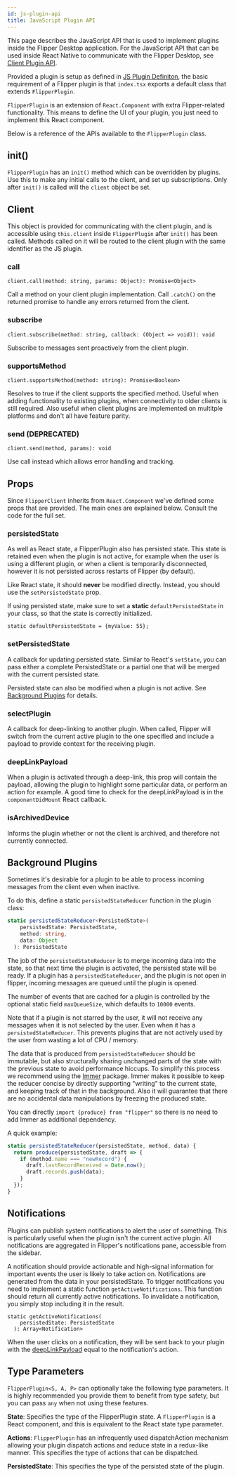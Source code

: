 ```yaml
---
id: js-plugin-api
title: JavaScript Plugin API
---
```


<div class="warning">

This page describes the JavaScript API that is used to implement plugins inside the Flipper Desktop application. For the JavaScript API that can be used inside React Native to communicate with the Flipper Desktop, see [Client Plugin API](create-plugin).

</div>

Provided a plugin is setup as defined in [JS Plugin Definiton](js-setup), the basic requirement of a Flipper plugin is that `index.tsx` exports a default class that extends `FlipperPlugin`.

`FlipperPlugin` is an extension of `React.Component` with extra Flipper-related functionality. This means to define the UI of your plugin, you just need to implement this React component.

Below is a reference of the APIs available to the `FlipperPlugin` class.

## init()
`FlipperPlugin` has an `init()` method which can be overridden by plugins. Use this to make any initial calls to the client, and set up subscriptions. Only after `init()` is called will the `client` object be set.

## Client

This object is provided for communicating with the client plugin, and is accessible using `this.client` inside `FlipperPlugin` after `init()` has been called. Methods called on it will be routed to the client plugin with the same identifier as the JS plugin.

### call
`client.call(method: string, params: Object): Promise<Object>`

Call a method on your client plugin implementation. Call `.catch()` on the returned promise to handle any errors returned from the client.

### subscribe
`client.subscribe(method: string, callback: (Object => void)): void`

Subscribe to messages sent proactively from the client plugin.

### supportsMethod
`client.supportsMethod(method: string): Promise<Boolean>`

Resolves to true if the client supports the specified method. Useful when adding functionality to existing plugins, when connectivity to older clients is still required. Also useful when client plugins are implemented on multitple platforms and don't all have feature parity.

### send (DEPRECATED)
`client.send(method, params): void`

Use call instead which allows error handling and tracking.

## Props

Since `FlipperClient` inherits from `React.Component` we've defined some props that are provided. The main ones are explained below. Consult the code for the full set.

### persistedState
As well as React state, a FlipperPlugin also has persisted state. This state is retained even when the plugin is not active, for example when the user is using a different plugin, or when a client is temporarily disconnected, however it is not persisted across restarts of Flipper (by default).

Like React state, it should **never** be modified directly. Instead, you should use the `setPersistedState` prop.

If using persisted state, make sure to set a **static** `defaultPersistedState` in your class, so that the state is correctly initialized.

`static defaultPersistedState = {myValue: 55};`

### setPersistedState
A callback for updating persisted state. Similar to React's `setState`, you can pass either a complete PersistedState or a partial one that will be merged with the current persisted state.

Persisted state can also be modified when a plugin is not active. See [Background Plugins](#background-plugins) for details.

### selectPlugin
A callback for deep-linking to another plugin. When called, Flipper will switch from the current active plugin to the one specified and include a payload to provide context for the receiving plugin.

### deepLinkPayload
When a plugin is activated through a deep-link, this prop will contain the payload, allowing the plugin to highlight some particular data, or perform an action for example. A good time to check for the deepLinkPayload is in the `componentDidMount` React callback.

### isArchivedDevice
Informs the plugin whether or not the client is archived, and therefore not currently connected.

## Background Plugins

Sometimes it's desirable for a plugin to be able to process incoming messages from the client even when inactive.

To do this, define a static `persistedStateReducer` function in the plugin class:

```typescript
static persistedStateReducer<PersistedState>(
    persistedState: PersistedState,
    method: string,
    data: Object
  ): PersistedState
```

The job of the `persistedStateReducer` is to merge incoming data into the state, so that next time the plugin is activated, the persisted state will be ready.
If a plugin has a `persistedStateReducer`, and the plugin is not open in flipper, incoming messages are queued until the plugin is opened.

The number of events that are cached for a plugin is controlled by the optional static field `maxQueueSize`, which defaults to `10000` events.

<div class="warning">

Note that if a plugin is not starred by the user, it will not receive any messages when it is not selected by the user. Even when it has a `persistedStateReducer`. This prevents plugins that are not actively used by the user from wasting a lot of CPU / memory.

</div>

The data that is produced from `persistedStateReducer` should be immutable, but also structurally sharing unchanged parts of the state with the previous state to avoid performance hiccups. To simplify this process we recommend using the [Immer](https://immerjs.github.io/immer/docs/introduction) package.
Immer makes it possible to keep the reducer concise by directly supporting "writing" to the current state, and keeping track of that in the background.
Also it will guarantee that there are no accidental data manipulations by freezing the produced state.

You can directly `import {produce} from "flipper"` so there is no need to add Immer as additional dependency.

A quick example:

```typescript
static persistedStateReducer(persistedState, method, data) {
  return produce(persistedState, draft => {
    if (method.name === "newRecord") {
      draft.lastRecordReceived = Date.now();
      draft.records.push(data);
    }
  });
}
```


## Notifications

Plugins can publish system notifications to alert the user of something. This is particularly useful when the plugin isn't the current active plugin. All notifications are aggregated in Flipper's notifications pane, accessible from the sidebar.

A notification should provide actionable and high-signal information for important events the user is likely to take action on. Notifications are generated from the data in your persistedState. To trigger notifications you need to implement a static function `getActiveNotifications`. This function should return all currently active notifications. To invalidate a notification, you simply stop including it in the result.
```
static getActiveNotifications(
    persistedState: PersistedState
  ): Array<Notification>
```

When the user clicks on a notification, they will be sent back to your plugin with the [deepLinkPayload](#deeplinkpayload) equal to the notification's action.

## Type Parameters
`FlipperPlugin<S, A, P>` can optionally take the following type parameters. It is highly recommended you provide them to benefit from type safety, but you can pass `any` when not using these features.

**State**: Specifies the type of the FlipperPlugin state. A `FlipperPlugin` is a React component, and this is equivalent to the React state type parameter.

**Actions**: `FlipperPlugin` has an infrequently used dispatchAction mechanism allowing your plugin dispatch actions and reduce state in a redux-like manner. This specifies the type of actions that can be dispatched.

**PersistedState**: This specifies the type of the persisted state of the plugin.
